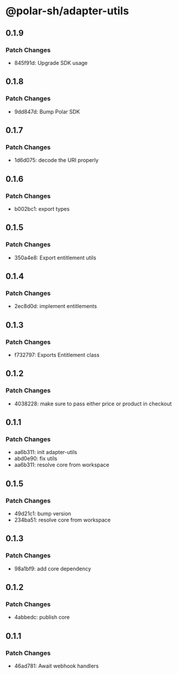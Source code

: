 # @polar-sh/adapter-utils

## 0.1.9

### Patch Changes

- 845f91d: Upgrade SDK usage

## 0.1.8

### Patch Changes

- 9dd847d: Bump Polar SDK

## 0.1.7

### Patch Changes

- 1d6d075: decode the URI properly

## 0.1.6

### Patch Changes

- b002bc1: export types

## 0.1.5

### Patch Changes

- 350a4e8: Export entitlement utils

## 0.1.4

### Patch Changes

- 2ec8d0d: implement entitlements

## 0.1.3

### Patch Changes

- f732797: Exports Entitlement class

## 0.1.2

### Patch Changes

- 4038228: make sure to pass either price or product in checkout

## 0.1.1

### Patch Changes

- aa6b311: init adapter-utils
- abd0e90: fix utils
- aa6b311: resolve core from workspace

## 0.1.5

### Patch Changes

- 49d21c1: bump version
- 234ba51: resolve core from workspace

## 0.1.3

### Patch Changes

- 98a1bf9: add core dependency

## 0.1.2

### Patch Changes

- 4abbedc: publish core

## 0.1.1

### Patch Changes

- 46ad781: Await webhook handlers
